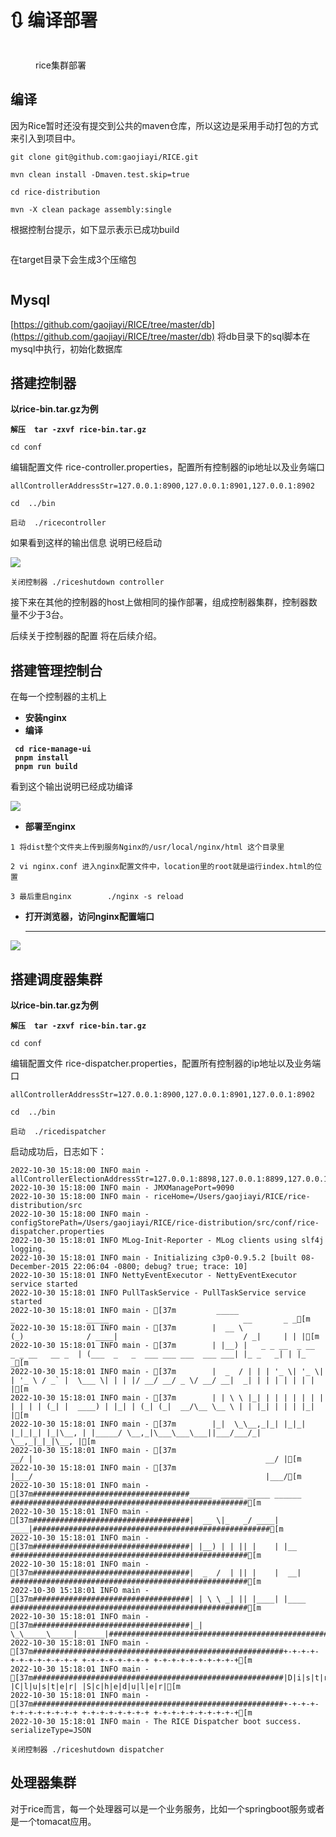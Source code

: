 # 🔃 编译部署

<figure><img src=".gitbook/assets/image (4) (2).png" alt=""><figcaption><p>rice集群部署</p></figcaption></figure>

## 编译

因为Rice暂时还没有提交到公共的maven仓库，所以这边是采用手动打包的方式来引入到项目中。

```
git clone git@github.com:gaojiayi/RICE.git

mvn clean install -Dmaven.test.skip=true

cd rice-distribution

mvn -X clean package assembly:single

```

根据控制台提示，如下显示表示已成功build

<figure><img src=".gitbook/assets/image (3) (1).png" alt=""><figcaption></figcaption></figure>

在target目录下会生成3个压缩包

<figure><img src=".gitbook/assets/image (6).png" alt=""><figcaption></figcaption></figure>

## Mysql

[https://github.com/gaojiayi/RICE/tree/master/db](https://github.com/gaojiayi/RICE/tree/master/db)   将db目录下的sql脚本在mysql中执行，初始化数据库

## 搭建控制器

**以rice-bin.tar.gz为例**

<pre><code><strong>解压  tar -zxvf rice-bin.tar.gz
</strong>
cd conf
</code></pre>

编辑配置文件 rice-controller.properties，配置所有控制器的ip地址以及业务端口

```
allControllerAddressStr=127.0.0.1:8900,127.0.0.1:8901,127.0.0.1:8902

```

```
cd  ../bin

启动  ./ricecontroller
```

如果看到这样的输出信息 说明已经启动

![](<.gitbook/assets/image (1) (2).png>)

```
关闭控制器 ./riceshutdown controller
```

接下来在其他的控制器的host上做相同的操作部署，组成控制器集群，控制器数量不少于3台。

后续关于控制器的配置 将在后续介绍。

## 搭建管理控制台

在每一个控制器的主机上

* **安装nginx**
* **编译**

<pre data-line-numbers><code><strong> cd rice-manage-ui
</strong><strong> pnpm install
</strong><strong> pnpm run build</strong></code></pre>

看到这个输出说明已经成功编译

![](<.gitbook/assets/image (3).png>)

* **部署至nginx**

`1 将dist整个文件夹上传到服务Nginx的/usr/local/nginx/html 这个目录里`

`2 vi nginx.conf 进入nginx配置文件中，location里的root就是运行index.html的位置`

`3 最后重启nginx        ./nginx -s reload`

*   **打开浏览器，访问nginx配置端口**

    ****

****![](.gitbook/assets/image.png)****

## 搭建调度器集群

**以rice-bin.tar.gz为例**

<pre><code><strong>解压  tar -zxvf rice-bin.tar.gz
</strong>
cd conf
</code></pre>

编辑配置文件 rice-dispatcher.properties，配置所有控制器的ip地址以及业务端口

```
allControllerAddressStr=127.0.0.1:8900,127.0.0.1:8901,127.0.0.1:8902

```

```
cd  ../bin

启动  ./ricedispatcher
```

启动成功后，日志如下：

```
2022-10-30 15:18:00 INFO main - allControllerElectionAddressStr=127.0.0.1:8898,127.0.0.1:8899,127.0.0.1:8900
2022-10-30 15:18:00 INFO main - JMXManagePort=9090
2022-10-30 15:18:00 INFO main - riceHome=/Users/gaojiayi/RICE/rice-distribution/src
2022-10-30 15:18:00 INFO main - configStorePath=/Users/gaojiayi/RICE/rice-distribution/src/conf/rice-dispatcher.properties
2022-10-30 15:18:01 INFO MLog-Init-Reporter - MLog clients using slf4j logging.
2022-10-30 15:18:01 INFO main - Initializing c3p0-0.9.5.2 [built 08-December-2015 22:06:04 -0800; debug? true; trace: 10]
2022-10-30 15:18:01 INFO NettyEventExecutor - NettyEventExecutor service started
2022-10-30 15:18:01 INFO PullTaskService - PullTaskService service started
2022-10-30 15:18:01 INFO main - [37m         _____                   _                _____                              __       _ _[m
2022-10-30 15:18:01 INFO main - [37m        |  __ \                 (_)              / ____|                            / _|     | | |[m
2022-10-30 15:18:01 INFO main - [37m        | |__) |   _ _ __  _ __  _ _ __   __ _  | (___  _   _  ___ ___ ___  ___ ___| |_ _   _| | |_   _[m
2022-10-30 15:18:01 INFO main - [37m        |  _  / | | | '_ \| '_ \| | '_ \ / _` |  \___ \| | | |/ __/ __/ _ \/ __/ __|  _| | | | | | | | |[m
2022-10-30 15:18:01 INFO main - [37m        | | \ \ |_| | | | | | | | | | | | (_| |  ____) | |_| | (_| (_|  __/\__ \__ \ | | |_| | | | |_| |[m
2022-10-30 15:18:01 INFO main - [37m        |_|  \_\__,_|_| |_|_| |_|_|_| |_|\__, | |_____/ \__,_|\___\___\___||___/___/_|  \__,_|_|_|\__, |[m
2022-10-30 15:18:01 INFO main - [37m                                          __/ |                                                    __/ |[m
2022-10-30 15:18:01 INFO main - [37m                                         |___/                                                    |___/[m
2022-10-30 15:18:01 INFO main - [37m###################################_____  _____ _____ ______  #####################################################[m
2022-10-30 15:18:01 INFO main - [37m###################################|  __ \|_   _/ ____|  ____|#####################################################[m
2022-10-30 15:18:01 INFO main - [37m###################################| |__) | | || |    | |__   #####################################################[m
2022-10-30 15:18:01 INFO main - [37m###################################|  _  /  | || |    |  __|  #####################################################[m
2022-10-30 15:18:01 INFO main - [37m###################################| | \ \ _| || |____| |____ #####################################################[m
2022-10-30 15:18:01 INFO main - [37m###################################|_|  \_\_____\_____|______|#####################################################[m
2022-10-30 15:18:01 INFO main - [37m########################################################+-+-+-+-+-+-+-+-+-+-+-+ +-+-+-+-+-+-+-+ +-+-+-+-+-+-+-+-+-+[m
2022-10-30 15:18:01 INFO main - [37m########################################################|D|i|s|t|r|i|b|u|t|e|d| |C|l|u|s|t|e|r| |S|c|h|e|d|u|l|e|r|[m
2022-10-30 15:18:01 INFO main - [37m########################################################+-+-+-+-+-+-+-+-+-+-+-+ +-+-+-+-+-+-+-+ +-+-+-+-+-+-+-+-+-+[m
2022-10-30 15:18:01 INFO main - The RICE Dispatcher boot success. serializeType=JSON

```

```
关闭控制器 ./riceshutdown dispatcher
```

## 处理器集群

对于rice而言，每一个处理器可以是一个业务服务，比如一个springboot服务或者是一个tomacat应用。

